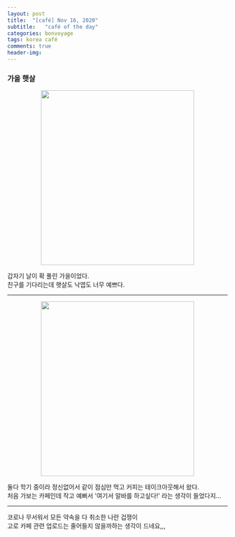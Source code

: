 ```yaml
---
layout: post
title:  "[café] Nov 16, 2020"
subtitle:   "café of the day"
categories: bonvoyage
tags: korea café
comments: true
header-img: 
---
```


### 가을 햇살
  
<center><img src="https://ataraxiady.github.io/assets/img/bonvoyage/korea/2020-11-16-cafe1.jpeg" width="350" height="400"></center> 
  
갑자기 날이 확 풀린 가을이었다.  
친구를 기다리는데 햇살도 낙엽도 너무 예쁘다.   
  
--- 
<center><img src="https://ataraxiady.github.io/assets/img/bonvoyage/korea/2020-11-16-cafe2.jpeg" width="350" height="400"></center>
  
둘다 학기 중이라 정신없어서 같이 점심만 먹고 커피는 테이크아웃해서 왔다.  
처음 가보는 카페인데 작고 예뻐서 '여기서 알바를 하고싶다!' 라는 생각이 들었다지... 
  
---
  
코로나 무서워서 모든 약속을 다 취소한 나란 겁쟁이  
고로 카페 관련 업로드는 줄어들지 않을까하는 생각이 드네요,,,  
  
  